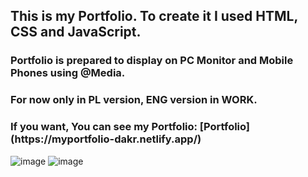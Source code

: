 <h2> This is my Portfolio. To create it I used HTML, CSS and JavaScript.
<h3> Portfolio is prepared to display on PC Monitor and Mobile Phones using @Media. </h3>
  <h3> For now only in PL version, ENG version in WORK.</h3>
  
 <h3> If you want, You can see my Portfolio: [Portfolio](https://myportfolio-dakr.netlify.app/) </h3>
  
![image](https://user-images.githubusercontent.com/93492863/178103058-9497ffc9-ce82-4b24-bd4c-a0d79bf499fa.png)
  ![image](https://user-images.githubusercontent.com/93492863/178103328-c117be2d-9324-4514-bf82-7dab026eca7f.png)

